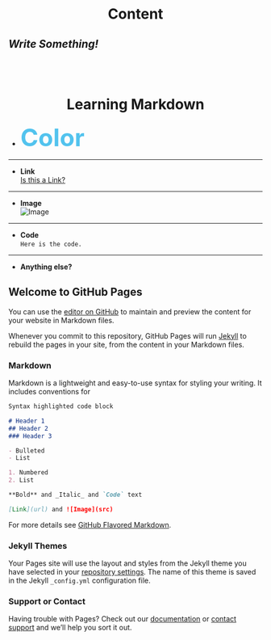 # **<center>Content</center>**

## **_Write Something!_**
<br>
<br>


# **<center>Learning Markdown</center>**




* **<font color="#52c3ee" size=8>Color</font>**
---
* **Link**<br>
[Is this a Link?](https://mephistoexp.github.io/blog_test.github.io/)
---
* **Image**<br>
![Image](https://w.wallhaven.cc/full/83/wallhaven-832852.jpg)
---
* **Code**<br>
`Here is the code.`
---
* **Anything else?**

































## Welcome to GitHub Pages

You can use the [editor on GitHub](https://github.com/mephistoExp/blog_test.github.io/edit/gh-pages/index.md) to maintain and preview the content for your website in Markdown files.

Whenever you commit to this repository, GitHub Pages will run [Jekyll](https://jekyllrb.com/) to rebuild the pages in your site, from the content in your Markdown files.

### Markdown

Markdown is a lightweight and easy-to-use syntax for styling your writing. It includes conventions for

```markdown
Syntax highlighted code block

# Header 1
## Header 2
### Header 3

- Bulleted
- List

1. Numbered
2. List

**Bold** and _Italic_ and `Code` text

[Link](url) and ![Image](src)
```

For more details see [GitHub Flavored Markdown](https://guides.github.com/features/mastering-markdown/).

### Jekyll Themes

Your Pages site will use the layout and styles from the Jekyll theme you have selected in your [repository settings](https://github.com/mephistoExp/blog_test.github.io/settings). The name of this theme is saved in the Jekyll `_config.yml` configuration file.

### Support or Contact

Having trouble with Pages? Check out our [documentation](https://docs.github.com/categories/github-pages-basics/) or [contact support](https://github.com/contact) and we’ll help you sort it out.
